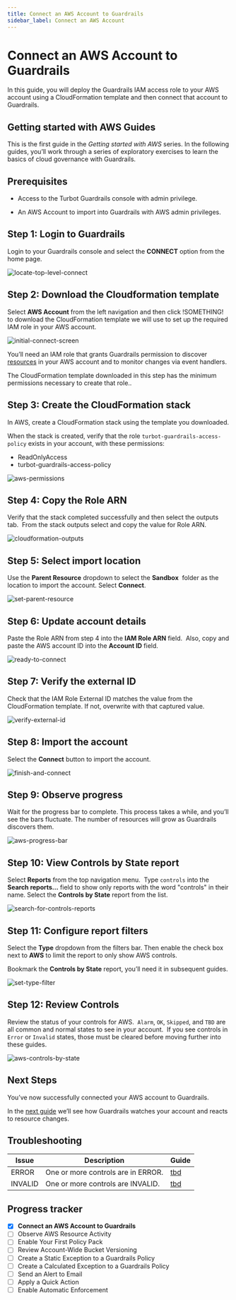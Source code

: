 ```yaml
---
title: Connect an AWS Account to Guardrails
sidebar_label: Connect an AWS Account
---
```



# Connect an AWS Account to Guardrails

In this guide, you will deploy the Guardrails IAM access role to your AWS account using a CloudFormation template and then connect that account to Guardrails. 

## Getting started with AWS Guides

This is the first guide in the *Getting started with AWS* series. In the following guides, you’ll work through a series of exploratory exercises to learn the basics of cloud governance with Guardrails.

## Prerequisites

- Access to the Turbot Guardrails console with admin privilege.

- An AWS Account to import into Guardrails with AWS admin privileges.

## Step 1: Login to Guardrails

  
Login to your Guardrails console and select the **CONNECT** option from the home page.  

<p><img alt="locate-top-level-connect" src="/images/docs/guardrails/getting-started/getting-started-aws/connect-an-account/locate-top-level-connect.png"/></p>

## Step 2: Download the Cloudformation template

Select **AWS Account** from the left navigation and then click !SOMETHING! to download the CloudFormation template we will use to set up the required IAM role in your AWS account.  

<p><img alt="initial-connect-screen" src="/images/docs/guardrails/getting-started/getting-started-aws/connect-an-account/initial-connect-screen.png"/></p>

You’ll need an IAM role that grants Guardrails permission to discover [resources](/guardrails/docs/reference/glossary#resource) in your AWS account and to monitor changes via event handlers. 

  
The CloudFormation template downloaded in this step has the minimum permissions necessary to create that role..

## Step 3: Create the CloudFormation stack

In AWS, create a CloudFormation stack using the template you downloaded.  
  
When the stack is created, verify that the role `turbot-guardrails-access-policy` exists in your account, with these permissions:  
  
- ReadOnlyAccess  
- turbot-guardrails-access-policy

<p><img alt="aws-permissions" src="/images/docs/guardrails/getting-started/getting-started-aws/connect-an-account/aws-permissions.png"/></p>

## Step 4: Copy the Role ARN

Verify that the stack completed successfully and then select the outputs tab.  From the stack outputs select and copy the value for Role ARN.

<p><img alt="cloudformation-outputs" src="/images/docs/guardrails/getting-started/getting-started-aws/connect-an-account/cloudformation-outputs.png"/></p>

## Step 5: Select import location

Use the **Parent Resource** dropdown to select the **Sandbox**  folder as the location to import the account. Select **Connect**.

<p><img alt="set-parent-resource" src="/images/docs/guardrails/getting-started/getting-started-aws/connect-an-account/set-parent-resource.png"/></p>

## Step 6: Update account details

Paste the Role ARN from step 4 into the **IAM Role ARN** field.  Also, copy and paste the AWS account ID into the **Account ID** field.

<p><img alt="ready-to-connect" src="/images/docs/guardrails/getting-started/getting-started-aws/connect-an-account/ready-to-connect.png"/></p>

## Step 7: Verify the external ID

Check that the IAM Role External ID matches the value from the CloudFormation template. If not, overwrite with that captured value.

<p><img alt="verify-external-id" src="/images/docs/guardrails/getting-started/getting-started-aws/connect-an-account/verify-external-id.png"/></p>

## Step 8: Import the account

  
Select the **Connect** button to import the account.

<p><img alt="finish-and-connect" src="/images/docs/guardrails/getting-started/getting-started-aws/connect-an-account/finish-and-connect.png"/></p>

## Step 9: Observe progress

Wait for the progress bar to complete. This process takes a while, and you’ll see the bars fluctuate. The number of resources will grow as Guardrails discovers them.

<p><img alt="aws-progress-bar" src="/images/docs/guardrails/getting-started/getting-started-aws/connect-an-account/aws-progress-bar.png"/></p>

## Step 10: View Controls by State report

Select **Reports** from the top navigation menu.  Type `controls` into the **Search reports…** field to show only reports with the word "controls" in their name. Select the **Controls by State** report from the list.  

<p><img alt="search-for-controls-reports" src="/images/docs/guardrails/getting-started/getting-started-aws/connect-an-account/search-for-controls-reports.png"/></p>

## Step 11: Configure report filters

Select the **Type** dropdown from the filters bar. Then enable the check box next to **AWS** to limit the report to only show AWS controls.  
  
Bookmark the **Controls by State** report, you’ll need it in subsequent guides.  

<p><img alt="set-type-filter" src="/images/docs/guardrails/getting-started/getting-started-aws/connect-an-account/set-type-filter.png"/></p>

## Step 12: Review Controls

Review the status of your controls for AWS.  `Alarm`, `OK`, `Skipped`, and `TBD` are all common and normal states to see in your account.  If you see controls in `Error` or `Invalid` states, those must be cleared before moving further into these guides.  

<p><img alt="aws-controls-by-state" src="/images/docs/guardrails/getting-started/getting-started-aws/connect-an-account/aws-controls-by-state.png"/></p>

## Next Steps

You’ve now successfully connected your AWS account to Guardrails.

In the [next guide](/guardrails/docs/getting-started/getting-started-aws/observe-aws-activity) we’ll see how Guardrails watches your account and reacts to resource changes.

## Troubleshooting

| Issue | Description | Guide |
|--|--|--|
| ERROR | One or more controls are in ERROR. | [tbd]() |
| INVALID | One or more controls are INVALID. | [tbd]() |

  



## Progress tracker

- [x] **Connect an AWS Account to Guardrails**
- [ ] Observe AWS Resource Activity
- [ ] Enable Your First Policy Pack
- [ ] Review Account-Wide Bucket Versioning
- [ ] Create a Static Exception to a Guardrails Policy
- [ ] Create a Calculated Exception to a Guardrails Policy
- [ ] Send an Alert to Email
- [ ] Apply a Quick Action
- [ ] Enable Automatic Enforcement
